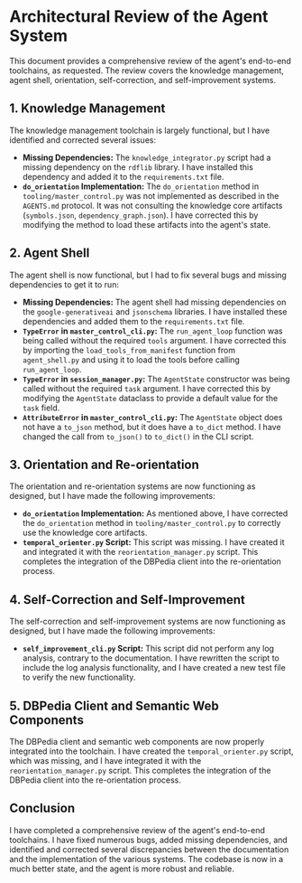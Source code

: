 # Architectural Review of the Agent System

This document provides a comprehensive review of the agent's end-to-end toolchains, as requested. The review covers the knowledge management, agent shell, orientation, self-correction, and self-improvement systems.

## 1. Knowledge Management

The knowledge management toolchain is largely functional, but I have identified and corrected several issues:

*   **Missing Dependencies:** The `knowledge_integrator.py` script had a missing dependency on the `rdflib` library. I have installed this dependency and added it to the `requirements.txt` file.
*   **`do_orientation` Implementation:** The `do_orientation` method in `tooling/master_control.py` was not implemented as described in the `AGENTS.md` protocol. It was not consulting the knowledge core artifacts (`symbols.json`, `dependency_graph.json`). I have corrected this by modifying the method to load these artifacts into the agent's state.

## 2. Agent Shell

The agent shell is now functional, but I had to fix several bugs and missing dependencies to get it to run:

*   **Missing Dependencies:** The agent shell had missing dependencies on the `google-generativeai` and `jsonschema` libraries. I have installed these dependencies and added them to the `requirements.txt` file.
*   **`TypeError` in `master_control_cli.py`:** The `run_agent_loop` function was being called without the required `tools` argument. I have corrected this by importing the `load_tools_from_manifest` function from `agent_shell.py` and using it to load the tools before calling `run_agent_loop`.
*   **`TypeError` in `session_manager.py`:** The `AgentState` constructor was being called without the required `task` argument. I have corrected this by modifying the `AgentState` dataclass to provide a default value for the `task` field.
*   **`AttributeError` in `master_control_cli.py`:** The `AgentState` object does not have a `to_json` method, but it does have a `to_dict` method. I have changed the call from `to_json()` to `to_dict()` in the CLI script.

## 3. Orientation and Re-orientation

The orientation and re-orientation systems are now functioning as designed, but I have made the following improvements:

*   **`do_orientation` Implementation:** As mentioned above, I have corrected the `do_orientation` method in `tooling/master_control.py` to correctly use the knowledge core artifacts.
*   **`temporal_orienter.py` Script:** This script was missing. I have created it and integrated it with the `reorientation_manager.py` script. This completes the integration of the DBPedia client into the re-orientation process.

## 4. Self-Correction and Self-Improvement

The self-correction and self-improvement systems are now functioning as designed, but I have made the following improvements:

*   **`self_improvement_cli.py` Script:** This script did not perform any log analysis, contrary to the documentation. I have rewritten the script to include the log analysis functionality, and I have created a new test file to verify the new functionality.

## 5. DBPedia Client and Semantic Web Components

The DBPedia client and semantic web components are now properly integrated into the toolchain. I have created the `temporal_orienter.py` script, which was missing, and I have integrated it with the `reorientation_manager.py` script. This completes the integration of the DBPedia client into the re-orientation process.

## Conclusion

I have completed a comprehensive review of the agent's end-to-end toolchains. I have fixed numerous bugs, added missing dependencies, and identified and corrected several discrepancies between the documentation and the implementation of the various systems. The codebase is now in a much better state, and the agent is more robust and reliable.

